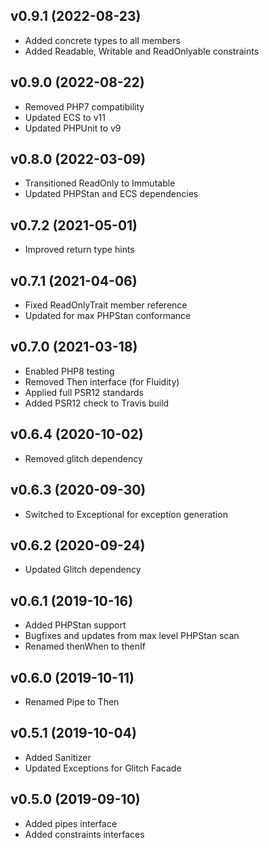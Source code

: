 ## v0.9.1 (2022-08-23)
* Added concrete types to all members
* Added Readable, Writable and ReadOnlyable constraints

## v0.9.0 (2022-08-22)
* Removed PHP7 compatibility
* Updated ECS to v11
* Updated PHPUnit to v9

## v0.8.0 (2022-03-09)
* Transitioned ReadOnly to Immutable
* Updated PHPStan and ECS dependencies

## v0.7.2 (2021-05-01)
* Improved return type hints

## v0.7.1 (2021-04-06)
* Fixed ReadOnlyTrait member reference
* Updated for max PHPStan conformance

## v0.7.0 (2021-03-18)
* Enabled PHP8 testing
* Removed Then interface (for Fluidity)
* Applied full PSR12 standards
* Added PSR12 check to Travis build

## v0.6.4 (2020-10-02)
* Removed glitch dependency

## v0.6.3 (2020-09-30)
* Switched to Exceptional for exception generation

## v0.6.2 (2020-09-24)
* Updated Glitch dependency

## v0.6.1 (2019-10-16)
* Added PHPStan support
* Bugfixes and updates from max level PHPStan scan
* Renamed thenWhen to thenIf

## v0.6.0 (2019-10-11)
* Renamed Pipe to Then

## v0.5.1 (2019-10-04)
* Added Sanitizer
* Updated Exceptions for Glitch Facade

## v0.5.0 (2019-09-10)
* Added pipes interface
* Added constraints interfaces
